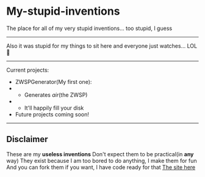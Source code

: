 # My-stupid-inventions
The place for all of my very stupid inventions... too stupid, I guess

---

Also it was stupid for my things to sit here and everyone just watches... LOL 🤣

---

Current projects:

- ZWSPGenerator(My first one):
- - Generates *air*(the ZWSP)
- - It'll happily fill your disk
- Future projects coming soon!

---

## Disclaimer
These are my **useless inventions**
Don't expect them to be practical(in **any** way)
They exist because I am too bored to do anything, I make them for fun
And you can fork them if you want, I have code ready for that
[The site here](<https://github.com/Thatchillprogrammer213/My-stupid-inventions/tree/main>)

